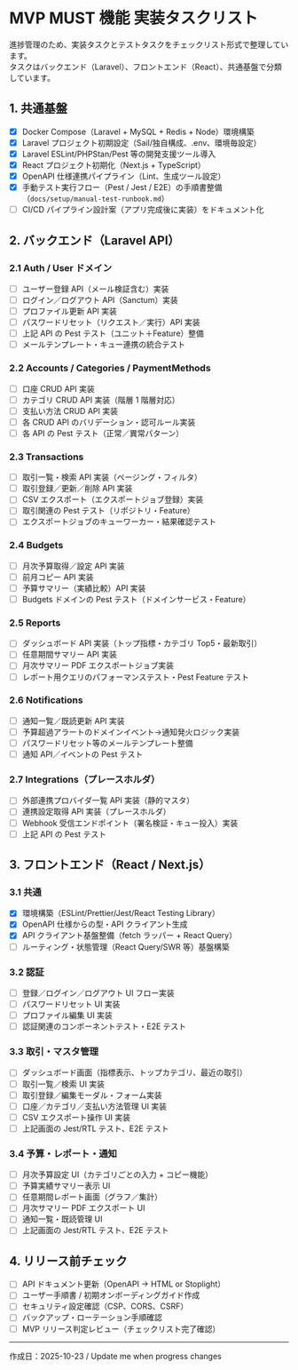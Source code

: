 # MVP MUST 機能 実装タスクリスト

進捗管理のため、実装タスクとテストタスクをチェックリスト形式で整理しています。  
タスクはバックエンド（Laravel）、フロントエンド（React）、共通基盤で分類しています。

## 1. 共通基盤
- [x] Docker Compose（Laravel + MySQL + Redis + Node）環境構築
- [x] Laravel プロジェクト初期設定（Sail/独自構成、.env、環境毎設定）
- [x] Laravel ESLint/PHPStan/Pest 等の開発支援ツール導入
- [x] React プロジェクト初期化（Next.js + TypeScript）
- [x] OpenAPI 仕様連携パイプライン（Lint、生成ツール設定）
- [x] 手動テスト実行フロー（Pest / Jest / E2E）の手順書整備（`docs/setup/manual-test-runbook.md`）
- [ ] CI/CD パイプライン設計案（アプリ完成後に実装）をドキュメント化

## 2. バックエンド（Laravel API）

### 2.1 Auth / User ドメイン
- [ ] ユーザー登録 API（メール検証含む）実装
- [ ] ログイン／ログアウト API（Sanctum）実装
- [ ] プロファイル更新 API 実装
- [ ] パスワードリセット（リクエスト／実行）API 実装
- [ ] 上記 API の Pest テスト（ユニット＋Feature）整備
- [ ] メールテンプレート・キュー連携の統合テスト

### 2.2 Accounts / Categories / PaymentMethods
- [ ] 口座 CRUD API 実装
- [ ] カテゴリ CRUD API 実装（階層 1 階層対応）
- [ ] 支払い方法 CRUD API 実装
- [ ] 各 CRUD API のバリデーション・認可ルール実装
- [ ] 各 API の Pest テスト（正常／異常パターン）

### 2.3 Transactions
- [ ] 取引一覧・検索 API 実装（ページング・フィルタ）
- [ ] 取引登録／更新／削除 API 実装
- [ ] CSV エクスポート（エクスポートジョブ登録）実装
- [ ] 取引関連の Pest テスト（リポジトリ・Feature）
- [ ] エクスポートジョブのキューワーカー・結果確認テスト

### 2.4 Budgets
- [ ] 月次予算取得／設定 API 実装
- [ ] 前月コピー API 実装
- [ ] 予算サマリー（実績比較）API 実装
- [ ] Budgets ドメインの Pest テスト（ドメインサービス・Feature）

### 2.5 Reports
- [ ] ダッシュボード API 実装（トップ指標・カテゴリ Top5・最新取引）
- [ ] 任意期間サマリー API 実装
- [ ] 月次サマリー PDF エクスポートジョブ実装
- [ ] レポート用クエリのパフォーマンステスト・Pest Feature テスト

### 2.6 Notifications
- [ ] 通知一覧／既読更新 API 実装
- [ ] 予算超過アラートのドメインイベント→通知発火ロジック実装
- [ ] パスワードリセット等のメールテンプレート整備
- [ ] 通知 API／イベントの Pest テスト

### 2.7 Integrations（プレースホルダ）
- [ ] 外部連携プロバイダ一覧 API 実装（静的マスタ）
- [ ] 連携設定取得 API 実装（プレースホルダ）
- [ ] Webhook 受信エンドポイント（署名検証・キュー投入）実装
- [ ] 上記 API の Pest テスト

## 3. フロントエンド（React / Next.js）

### 3.1 共通
- [x] 環境構築（ESLint/Prettier/Jest/React Testing Library）
- [x] OpenAPI 仕様からの型・API クライアント生成
- [x] API クライアント基盤整備（fetch ラッパー + React Query）
- [ ] ルーティング・状態管理（React Query/SWR 等）基盤構築

### 3.2 認証
- [ ] 登録／ログイン／ログアウト UI フロー実装
- [ ] パスワードリセット UI 実装
- [ ] プロファイル編集 UI 実装
- [ ] 認証関連のコンポーネントテスト・E2E テスト

### 3.3 取引・マスタ管理
- [ ] ダッシュボード画面（指標表示、トップカテゴリ、最近の取引）
- [ ] 取引一覧／検索 UI 実装
- [ ] 取引登録／編集モーダル・フォーム実装
- [ ] 口座／カテゴリ／支払い方法管理 UI 実装
- [ ] CSV エクスポート操作 UI 実装
- [ ] 上記画面の Jest/RTL テスト、E2E テスト

### 3.4 予算・レポート・通知
- [ ] 月次予算設定 UI（カテゴリごとの入力 + コピー機能）
- [ ] 予算実績サマリー表示 UI
- [ ] 任意期間レポート画面（グラフ／集計）
- [ ] 月次サマリー PDF エクスポート UI
- [ ] 通知一覧・既読管理 UI
- [ ] 上記画面の Jest/RTL テスト、E2E テスト

## 4. リリース前チェック
- [ ] API ドキュメント更新（OpenAPI → HTML or Stoplight）
- [ ] ユーザー手順書 / 初期オンボーディングガイド作成
- [ ] セキュリティ設定確認（CSP、CORS、CSRF）
- [ ] バックアップ・ローテーション手順確認
- [ ] MVP リリース判定レビュー（チェックリスト完了確認）

---
作成日：2025-10-23 / Update me when progress changes
